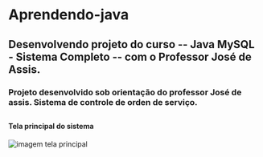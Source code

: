 # Aprendendo-java

## Desenvolvendo projeto do curso -- Java MySQL - Sistema Completo -- com o Professor José de Assis.

### Projeto desenvolvido sob orientação do professor **José de assis**. Sistema de controle de  orden de serviço.
##

#### Tela principal do sistema

![imagem tela principal]()
